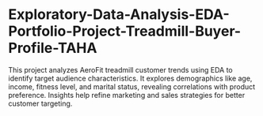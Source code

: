 # Exploratory-Data-Analysis-EDA-Portfolio-Project-Treadmill-Buyer-Profile-TAHA
This project analyzes AeroFit treadmill customer trends using EDA to identify target audience characteristics. It explores demographics like age, income, fitness level, and marital status, revealing correlations with product preference. Insights help refine marketing and sales strategies for better customer targeting.
